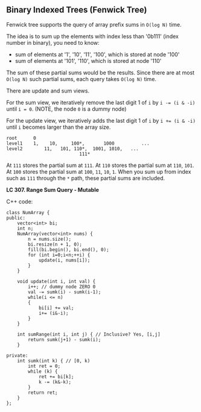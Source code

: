 ## Binary Indexed Trees (Fenwick Tree)

Fenwick tree supports the query of array prefix sums in `O(log N)` time.

The idea is to sum up the elements with index less than '0b111' (index number in binary), you need to know:
* sum of elements at '1', '10', '11', '100', which is stored at node '100'
* sum of elements at '101', '110', which is stored at node '110'

The sum of these partial sums would be the results. Since there are at most `O(log N)` such partial sums, each query takes `O(log N)` time.

There are update and sum views.

For the sum view, we iteratively remove the last digit 1 of `i` by `i -= (i & -i)` until `i = 0`. (NOTE, the node `0` is a dummy node) 

For the update view, we iteratively adds the last digit 1 of `i` by `i += (i & -i)` until `i` becomes larger than the array size.

```
root      0
level1    1, 	10, 	100*,       1000          ...
level2        11,   101, 110*,  1001, 1010,   ...
   		                   111*
```
At `111` stores the partial sum at `111`.
At `110` stores the partial sum at `110`, `101`.
At `100` stores the partial sum at `100`, `11`, `10`, `1`.
When you sum up from index such as `111` through the `*` path, these partial sums are included.

**LC 307. Range Sum Query - Mutable**

C++ code: 
```
class NumArray {
public:
    vector<int> bi;
    int n;
    NumArray(vector<int> nums) {
        n = nums.size();
        bi.resize(n + 1, 0);
        fill(bi.begin(), bi.end(), 0);
        for (int i=0;i<n;++i) {
            update(i, nums[i]);
        }
    }
    
    void update(int i, int val) {
        i++; // dummy node ZERO 0
        val -= sumk(i) - sumk(i-1);
        while(i <= n)
        {
            bi[i] += val;
            i+= (i&-i);
        }
    }
    
    int sumRange(int i, int j) { // Inclusive? Yes, [i,j]
        return sumk(j+1) - sumk(i);
    }
    
private:
    int sumk(int k) { // [0, k)
        int ret = 0;
        while (k) {
            ret += bi[k];
            k -= (k&-k);
        }
        return ret;
    }
};
```
